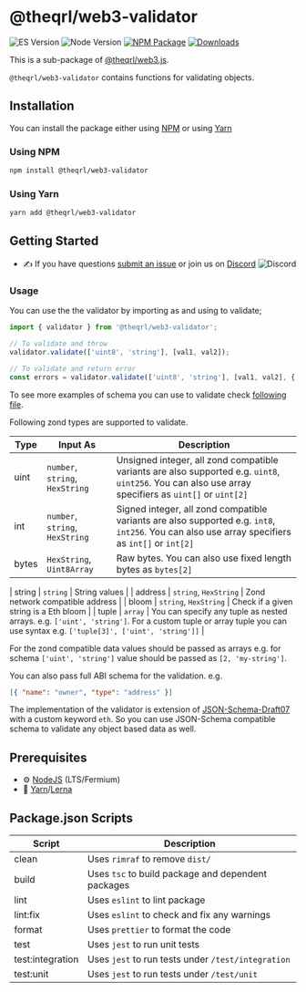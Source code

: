 
# @theqrl/web3-validator

![ES Version](https://img.shields.io/badge/ES-2020-yellow)
![Node Version](https://img.shields.io/badge/node-18.x-green)
[![NPM Package](https://img.shields.io/npm/v/@theqrl/web3-validator)](https://www.npmjs.com/package/@theqrl/web3-validator)
[![Downloads](https://img.shields.io/npm/dm/@theqrl/web3-validator)](https://www.npmjs.com/package/@theqrl/web3-validator)

This is a sub-package of [@theqrl/web3.js](https://github.com/theqrl/web3.js).

`@theqrl/web3-validator` contains functions for validating objects.

## Installation

You can install the package either using [NPM](https://www.npmjs.com/package/@theqrl/web3-validator) or using [Yarn](https://yarnpkg.com/package/@theqrl/web3-validator)

### Using NPM

```bash
npm install @theqrl/web3-validator
```

### Using Yarn

```bash
yarn add @theqrl/web3-validator
```

## Getting Started

-   :writing_hand: If you have questions [submit an issue](https://github.com/theqrl/web3.js/issues/new) or join us on [Discord](https://theqrl.org/discord)
    ![Discord](https://img.shields.io/discord/357604137204056065.svg?label=Discord&logo=discord)

### Usage

You can use the the validator by importing as and using to validate;

```ts
import { validator } from '@theqrl/web3-validator';

// To validate and throw
validator.validate(['uint8', 'string'], [val1, val2]);

// To validate and return error
const errors = validator.validate(['uint8', 'string'], [val1, val2], { silent: true });
```

To see more examples of schema you can use to validate check [following file](./test/fixtures/abi_to_json_schema.ts).

Following zond types are supported to validate.

| Type  | Input As                        | Description                                                                                                                                           |
| ----- | ------------------------------- | ----------------------------------------------------------------------------------------------------------------------------------------------------- |
| uint  | `number`, `string`, `HexString` | Unsigned integer, all zond compatible variants are also supported e.g. `uint8`, `uint256`. You can also use array specifiers as `uint[]` or `uint[2]` |
| int   | `number`, `string`, `HexString` | Signed integer, all zond compatible variants are also supported e.g. `int8`, `int256`. You can also use array specifiers as `int[]` or `int[2]`       |
| bytes | `HexString`, `Uint8Array`       | Raw bytes. You can also use fixed length bytes as `bytes[2]`                                                                                          |

| string | `string` | String values |
| address | `string`, `HexString` | Zond network compatible address |
| bloom | `string`, `HexString` | Check if a given string is a Eth bloom |
| tuple | `array` | You can specify any tuple as nested arrays. e.g. `['uint', 'string']`. For a custom tuple or array tuple you can use syntax e.g. `['tuple[3]', ['uint', 'string']]` |

For the zond compatible data values should be passed as arrays e.g. for schema `['uint', 'string']` value should be passed as `[2, 'my-string']`.

You can also pass full ABI schema for the validation. e.g.

```json
[{ "name": "owner", "type": "address" }]
```

The implementation of the validator is extension of [JSON-Schema-Draft07](https://json-schema.org/draft-07/json-schema-release-notes.html) with a custom keyword `eth`. So you can use JSON-Schema compatible schema to validate any object based data as well.

## Prerequisites

-   :gear: [NodeJS](https://nodejs.org/) (LTS/Fermium)
-   :toolbox: [Yarn](https://yarnpkg.com/)/[Lerna](https://lerna.js.org/)

## Package.json Scripts

| Script           | Description                                        |
| ---------------- | -------------------------------------------------- |
| clean            | Uses `rimraf` to remove `dist/`                    |
| build            | Uses `tsc` to build package and dependent packages |
| lint             | Uses `eslint` to lint package                      |
| lint:fix         | Uses `eslint` to check and fix any warnings        |
| format           | Uses `prettier` to format the code                 |
| test             | Uses `jest` to run unit tests                      |
| test:integration | Uses `jest` to run tests under `/test/integration` |
| test:unit        | Uses `jest` to run tests under `/test/unit`        |

[docs]: https://docs.theqrl.org/
[repo]: https://github.com/theqrl/web3.js/tree/main/packages/web3-validator
[npm-image]: https://img.shields.io/github/package-json/v/theqrl/web3.js/main?filename=packages%2Fweb3-validator%2Fpackage.json
[npm-url]: https://npmjs.org/package/@theqrl/web3-validator
[downloads-image]: https://img.shields.io/npm/dm/@theqrl/web3-validator?label=npm%20downloads
